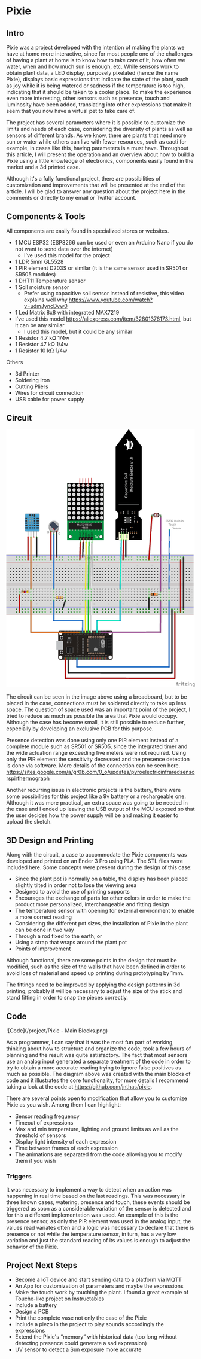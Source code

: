 
# Pixie 

## Intro

Pixie was a project developed with the intention of making the plants we have at home more interactive, since for most people one of the challenges of having a plant at home is to know how to take care of it, how often we water, when and how much sun is enough, etc. While sensors work to obtain plant data, a LED display, purposely pixelated (hence the name Pixie), displays basic expressions that indicate the state of the plant, such as joy while it is being watered or sadness if the temperature is too high, indicating that it should be taken to a cooler place. To make the experience even more interesting, other sensors such as presence, touch and luminosity have been added, translating into other expressions that make it seem that you now have a virtual pet to take care of.

The project has several parameters where it is possible to customize the limits and needs of each case, considering the diversity of plants as well as sensors of different brands. As we know, there are plants that need more sun or water while others can live with fewer resources, such as cacti for example, in cases like this, having parameters is a must have. Throughout this article, I will present the operation and an overview about how to build a Pixie using a little knowledge of electronics, components easily found in the market and a 3d printed case.

Although it's a fully functional project, there are possibilities of customization and improvements that will be presented at the end of the article. I will be glad to answer any question about the project here in the comments or directly to my email or Twitter account.


## Components & Tools

All components are easily found in specialized stores or websites.

- 1 MCU ESP32 (ESP8266 can be used or even an Arduino Nano if you do not want to send data over the internet)
  - I’ve used this model for the project
- 1 LDR 5mm GL5528
- 1 PIR element D203S or similar (it is the same sensor used in SR501 or SR505 modules)
- 1 DHT11 Temperature sensor
- 1 Soil moisture sensor
   - Prefer using capacitive soil sensor instead of resistive, this video explains well why https://www.youtube.com/watch?v=udmJyncDvw0
- 1 Led Matrix 8x8 with integrated MAX7219
 - I've used this model https://aliexpress.com/item/32801376173.html, but it can be any similar
   - I used this model, but it could be any similar
- 1 Resistor 4.7 kΩ 1/4w
- 1 Resistor 47 kΩ 1/4w
- 1 Resistor 10 kΩ 1/4w

Others

- 3d Printer
- Soldering Iron
- Cutting Pliers
- Wires for circuit connection
- USB cable for power supply

## Circuit

![Circuit](/project/pixie_bb.png)

The circuit can be seen in the image above using a breadboard, but to be placed in the case, connections must be soldered directly to take up less space. The question of space used was an important point of the project, I tried to reduce as much as possible the area that Pixie would occupy. Although the case has become small, it is still possible to reduce further, especially by developing an exclusive PCB for this purpose.

Presence detection was done using only one PIR element instead of a complete module such as SR501 or SR505, since the integrated timer and the wide actuation range exceeding five meters were not required. Using only the PIR element the sensitivity decreased and the presence detection is done via software. More details of the connection can be seen here. https://sites.google.com/a/gr0b.com/0_o/updates/pyroelectricinfraredsensorspirthermograph

Another recurring issue in electronic projects is the battery, there were some possibilities for this project like a 9v battery or a rechargeable one. Although it was more practical, an extra space was going to be needed in the case and I ended up leaving the USB output of the MCU exposed so that the user decides how the power supply will be and making it easier to upload the sketch.


## 3D Design and Printing

Along with the circuit, a case to accommodate the Pixie components was developed and printed on an Ender 3 Pro using PLA. The STL files were included here.
Some concepts were present during the design of this case:

- Since the plant pot is normally on a table, the display has been placed slightly tilted in order not to lose the viewing area
- Designed to avoid the use of printing supports
- Encourages the exchange of parts for other colors in order to make the product more personalized, interchangeable and fitting design
- The temperature sensor with opening for external environment to enable a more correct reading
- Considering the different pot sizes, the installation of Pixie in the plant can be done in two way
- Through a rod fixed to the earth; or
 - Using a strap that wraps around the plant pot
 - Points of improvement

Although functional, there are some points in the design that must be modified, such as the size of the walls that have been defined in order to avoid loss of material and speed up printing during prototyping by 1mm.

The fittings need to be improved by applying the design patterns in 3d printing, probably it will be necessary to adjust the size of the stick and stand fitting in order to snap the pieces correctly.


## Code
![Code](/project/Pixie - Main Blocks.png)

As a programmer, I can say that it was the most fun part of working, thinking about how to structure and organize the code, took a few hours of planning and the result was quite satisfactory. The fact that most sensors use an analog input generated a separate treatment of the code in order to try to obtain a more accurate reading trying to ignore false positives as much as possible. The diagram above was created with the main blocks of code and it illustrates the core functionality, for more details I recommend taking a look at the code at https://github.com/jnthas/pixie.

There are several points open to modification that allow you to customize Pixie as you wish. Among them I can highlight:

- Sensor reading frequency
- Timeout of expressions
- Max and min temperature, lighting and ground limits as well as the threshold of sensors
- Display light intensity of each expression
- Time between frames of each expression
- The animations are separated from the code allowing you to modify them if you wish

### Triggers

It was necessary to implement a way to detect when an action was happening in real time based on the last readings. This was necessary in three known cases, watering, presence and touch, these events should be triggered as soon as a considerable variation of the sensor is detected and for this a different implementation was used. An example of this is the presence sensor, as only the PIR element was used in the analog input, the values read variates often and a logic was necessary to declare that there is presence or not while the temperature sensor, in turn, has a very low variation and just the standard reading of its values is enough to adjust the behavior of the Pixie.

## Project Next Steps

- Become a IoT device and start sending data to a platform via MQTT
- An App for customization of parameters and maybe the expressions
- Make the touch work by touching the plant. I found a great example of Touche-like project on Instructables
- Include a battery
- Design a PCB
- Print the complete vase not only the case of the Pixie
- Include a piezo in the project to play sounds accordingly the expressions
- Extend the Pixie's “memory” with historical data (too long without detecting presence could generate a sad expression)
- UV sensor to detect a Sun exposure more accurate
